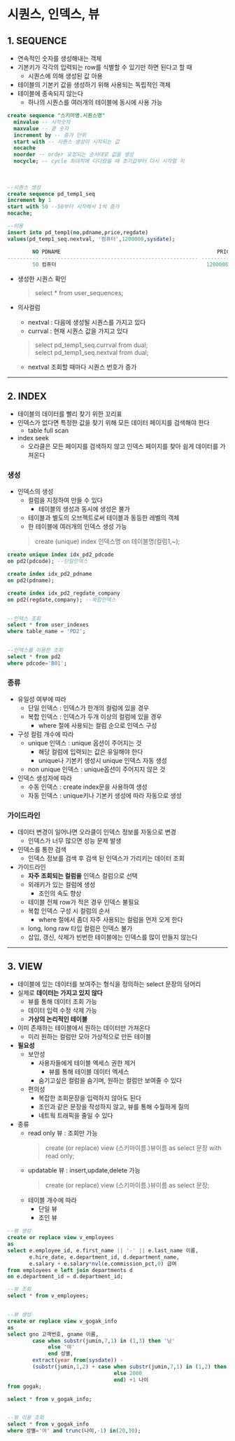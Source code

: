 # 시퀀스, 인덱스, 뷰
## 1. SEQUENCE
- 연속적인 숫자를 생성해내는 객체
- 기본키가 각각의 입력되는 row를 식별할 수 있기만 하면 된다고 할 때
  - 시퀀스에 의해 생성된 값 아용
- 테이블의 기본키 값을 생성하기 위해 사용되는 독립적인 객체
- 테이블에 종속되지 않는다
  - 하나의 시퀀스를 여러개의 테이블에 동시에 사용 가능   

```sql
create sequence "스키마명.시퀀스명"
  minvalue -- 시작숫자
  maxvalue -- 끝 숫자
  increment by -- 증가 단위
  start with -- 시퀀스 생성이 시작되는 값
  nocache
  noorder -- order 요청되는 순서대로 값을 생성
  nocycle; -- cycle 최대치에 다다랐을 때 초기값부터 다시 시작할 지
  
  
 
--시퀀스 생성
create sequence pd_temp1_seq
increment by 1
start with 50 --50부터 시작해서 1씩 증가
nocache;

--이용
insert into pd_temp1(no,pdname,price,regdate)
values(pd_temp1_seq.nextval, '컴퓨터',1200000,sysdate);

        NO PDNAME                                                  PRICE REGDATE          
---------- -------------------------------------------------- ---------- -----------------
        50 컴퓨터                                                1200000 22/03/28 10:01:32
```

- 생성한 시퀀스 확인
  > select * from user_sequences;   


- 의사컬럼
  - nextval : 다음에 생성될 시퀀스를 가지고 있다
  - currval : 현재 시퀀스 값을 가지고 있다   
  > select pd_temp1_seq.currval from dual;   
  > select pd_temp1_seq.nextval from dual;   

  - nextval 조회할 때마다 시퀀스 번호가 증가


***

## 2. INDEX
- 테이블의 데이터를 빨리 찾기 위한 꼬리표
- 인덱스가 없다면 특정한 값을 찾기 위해 모든 데이터 페이지를 검색해야 한다
  - table full scan
- index seek
  - 오라클은 모든 페이지를 검색하지 않고 인덱스 페이지를 찾아 쉽게 데이터를 가져온다

### 생성
- 인덱스의 생성
  - 컬럼을 지정하여 만들 수 있다
    - 테이블의 생성과 동시에 생성은 불가
  - 테이블과 별도의 오브젝트로써 테이블과 동등한 레벨의 객체
  - 한 테이블에 여러개의 인덱스 생성 가능
  > create (unique) index 인덱스명 on 테이블명(컬럼1,~);   

```sql
create unique index idx_pd2_pdcode
on pd2(pdcode); --단일인덱스

create index idx_pd2_pdname
on pd2(pdname);

create index idx_pd2_regdate_company
on pd2(regdate,company); --복합인덱스


--인덱스 조회
select * from user_indexes
where table_name = 'PD2';


--인덱스를 이용한 조회
select * from pd2
where pdcode='B01';
```

### 종류
- 유일성 여부에 따라
  - 단일 인덱스 : 인덱스가 한개의 컬럼에 있을 경우
  - 복합 인덱스 : 인덱스가 두개 이상의 컬럼에 있을 경우
    - where 절에 사용되는 컬럼 순으로 인덱스 구성
- 구성 컬럼 개수에 따라
  - unique 인덱스 : unique 옵션이 주어지는 것
    - 해당 컬럼에 입력되는 값은 유일해야 한다
    - unique나 기본키 생성시 unique 인덱스 자동 생성
  - non unique 인덱스 : unique옵션이 주어지지 않은 것
- 인덱스 생성자에 따라
  - 수동 인덱스 : create index문을 사용하여 생성
  - 자동 인덱스 : unique키나 기본키 생성에 따라 자동으로 생성   

### 가이드라인
- 데이터 변경이 일어나면 오라클이 인덱스 정보를 자동으로 변경
  - 인덱스가 너무 많으면 성능 문제 발생
- 인덱스를 통한 검색
  - 인덱스 정보를 검색 후 검색 된 인덱스가 가리키는 데이터 조회
- 가이드라인
  - **자주 조회되는 컬럼을** 인덱스 컬럼으로 선택
  - 외래키가 있는 컬럼에 생성
    - 조인의 속도 향상
  - 테이블 전체 row가 적은 경우 인덱스 불필요
  - 복합 인덱스 구성 시 컬럼의 순서
    - where 절에서 좀더 자주 사용되는 컬럼을 먼저 오게 한다
  - long, long raw 타입 컬럼은 인덱스 불가
  - 삽입, 갱신, 삭제가 빈번한 테이블에는 인덱스를 많이 만들지 않는다
***

## 3. VIEW
- 테이블에 있는 데이터를 보여주는 형식을 정의하는 select 문장의 덩어리
- 실제로 **데이터는 가지고 있지 않다**
  - 뷰를 통해 데이터 조회 가능
  - 데이터 입력 수정 삭제 가능
  - **가상의 논리적인 테이블**
- 이미 존재하는 테이블에서 원하는 데이터만 가져온다
  - 미리 원하는 컬럼만 모아 가상적으로 만든 테이블
- **필요성**
  - 보안성
    - 사용자들에게 테이블 엑세스 권한 제거
      - 뷰를 통해 테이블 데이터 엑세스
    - 숨기고싶은 컬럼을 숨기며, 원하는 컬럼만 보여줄 수 있다
  - 편의성
    - 복잡한 조회문장을 입력하지 않아도 된다
    - 조인과 같은 문장을 작성하지 않고, 뷰를 통해 수월하게 질의
    - 네트웍 트래픽을 줄일 수 있다
- 종류
  - read only 뷰 : 조회만 가능   
    > create (or replace) view (스키마이름.)뷰이름 as select 문장 with read only;   
  - updatable 뷰 : insert,update,delete 가능   
    > create (or replace) view (스키마이름.)뷰이름 as select 문장;   
  - 테이블 개수에 따라
    - 단일 뷰
    - 조인 뷰

```sql
--뷰 생성
create or replace view v_employees
as
select e.employee_id, e.first_name || '-' || e.last_name 이름,
       e.hire_date, e.department_id, d.department_name,
       e.salary + e.salary*nvl(e.commission_pct,0) 급여
from employees e left join departments d
on e.department_id = d.department_id;

--뷰 조회
select * from v_employees;


--뷰 생성
create or replace view v_gogak_info
as
select gno 고객번호, gname 이름,
        case when substr(jumin,7,1) in (1,3) then '남'
             else '여'
             end 성별,
        extract(year from(sysdate)) - 
        (substr(jumin,1,2) + case when substr(jumin,7,1) in (1,2) then 1900
                                  else 2000
                                  end) +1 나이
from gogak;

select * from v_gogak_info;


--뷰 이용 조회
select * from v_gogak_info
where 성별='여' and trunc(나이,-1) in(20,30);
```

